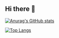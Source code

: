 ## Hi there 👋

[![Anurag's GitHub stats](https://github-readme-stats.vercel.app/api?username=farm-er&theme=transparent)](https://github.com/farm-er/github-readme-stats)

[![Top Langs](https://github-readme-stats.vercel.app/api/top-langs/?username=farm-er)](https://github.com/farm-er/github-readme-stats)

<!--
**farm-er/farm-er** is a ✨ _special_ ✨ repository because its `README.md` (this file) appears on your GitHub profile.

Here are some ideas to get you started:

- 🔭 I’m currently working on ...
- 🌱 I’m currently learning ...
- 👯 I’m looking to collaborate on ...
- 🤔 I’m looking for help with ...
- 💬 Ask me about ...
- 📫 How to reach me: ...
- 😄 Pronouns: ...
- ⚡ Fun fact: ...
-->
